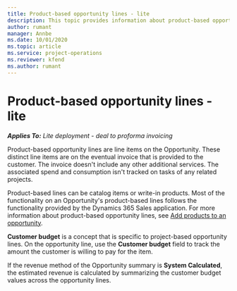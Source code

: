 ```yaml
---
title: Product-based opportunity lines - lite
description: This topic provides information about product-based opportunity line items in Project Operations.
author: rumant
manager: Annbe
ms.date: 10/01/2020
ms.topic: article
ms.service: project-operations
ms.reviewer: kfend 
ms.author: rumant
---
```


# Product-based opportunity lines - lite

_**Applies To:** Lite deployment - deal to proforma invoicing_

Product-based opportunity lines are line items on the Opportunity. These distinct line items are on the eventual invoice that is provided to the customer. The invoice doesn't include any other additional services. The associated spend and consumption isn't tracked on tasks of any related projects.

Product-based lines can be catalog items or write-in products. Most of the functionality on an Opportunity's product-based lines follows the functionality provided by the Dynamics 365 Sales application. For more information about product-based opportunity lines, see [Add products to an opportunity](https://docs.microsoft.com/dynamics365/sales-enterprise/add-products-opportunity).

**Customer budget** is a concept that is specific to project-based opportunity lines. On the opportunity line, use the **Customer budget** field to track the amount the customer is willing to pay for the item.

If the revenue method of the Opportunity summary is **System Calculated**, the estimated revenue is calculated by summarizing the customer budget values across the opportunity lines.

